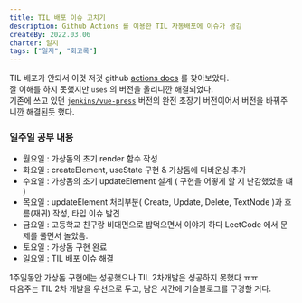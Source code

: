 ```yaml
---
title: TIL 배포 이슈 고치기
description: Github Actions 를 이용한 TIL 자동배포에 이슈가 생김
createBy: 2022.03.06
charter: 일지
tags: ["일지", "회고록"]
---
```


TIL 배포가 안되서 이것 저것 github [actions docs](https://docs.github.com/en/actions/learn-github-actions/understanding-github-actions) 를 찾아보았다.  
잘 이해를 하지 못했지만 `uses` 의 버전을 올리니깐 해결되었다.  
기존에 쓰고 있던 [`jenkins/vue-press`](https://github.com/marketplace/actions/vuepress-deploy) 버전의 완전 초장기 버전이어서 버전을 바꿔주니깐 해결된듯 했다.

### 일주일 공부 내용

-   월요일 : 가상돔의 초기 render 함수 작성
-   화요일 : createElement, useState 구현 & 가상돔에 디바운싱 추가
-   수요일 : 가상돔의 초기 updateElement 설계 ( 구현을 어떻게 할 지 난감했었을 떄 )
-   목요일 : updateElement 처리부분( Create, Update, Delete, TextNode )과 흐름(재귀) 작성, 타입 이슈 발견
-   금요일 : 고등학교 친구랑 비대면으로 밥먹으면서 이야기 하다 LeetCode 에서 문제를 풀면서 놀았음.
-   토요일 : 가상돔 구현 완료
-   일요일 : TIL 배포 이슈 해결

1주일동안 가상돔 구현에는 성공했으나 TIL 2차개발은 성공하지 못했다 ㅠㅠ  
다음주는 TIL 2차 개발을 우선으로 두고, 남은 시간에 기술블로그를 구경할 거다.
